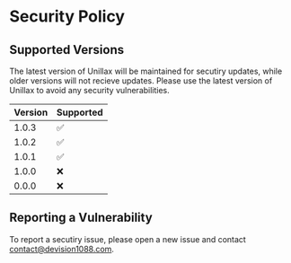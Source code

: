 # Security Policy

## Supported Versions

The latest version of Unillax will be maintained for secutiry updates, while older versions will not recieve updates. Please use the latest version of Unillax to avoid any security vulnerabilities.

| Version | Supported          |
| ------- | ------------------ |
| 1.0.3   | :white_check_mark: |
| 1.0.2   | :white_check_mark: |
| 1.0.1   | :white_check_mark: |
| 1.0.0   | :x: |
| 0.0.0   | :x: |

## Reporting a Vulnerability

To report a secutiry issue, please open a new issue and contact [contact@devision1088.com](mailto:contact@devision1088.com).
